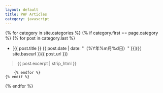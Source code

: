 ```yaml
---
layout: default
title: PHP Articles
category: javascript
---
```


{% for category in site.categories %}
    {% if category.first == page.category %}
        {% for post in category.last %}
* [{{ post.title }} {{ post.date | date: "（%Y年%m月%d日）" }}]({{ site.baseurl }}{{ post.url }})

> <span class="text-muted">{{ post.excerpt | strip_html }}</span>
>
        {% endfor %}
    {% endif %}
{% endfor %}
